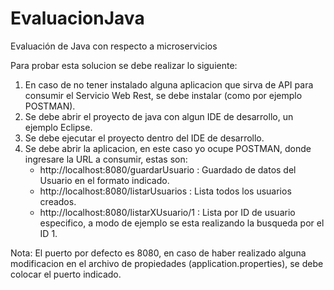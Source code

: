 # EvaluacionJava
Evaluación de Java con respecto a microservicios

Para probar esta solucion se debe realizar lo siguiente:

1) En caso de no tener instalado alguna aplicacion que sirva de API para consumir el Servicio Web Rest, se debe instalar (como por ejemplo POSTMAN).
2) Se debe abrir el proyecto de java con algun IDE de desarrollo, un ejemplo Eclipse.
3) Se debe ejecutar el proyecto dentro del IDE de desarrollo.
4) Se debe abrir la aplicacion, en este caso yo ocupe POSTMAN, donde ingresare la URL a consumir, estas son:
    - http://localhost:8080/guardarUsuario : Guardado de datos del Usuario en el formato indicado.
    - http://localhost:8080/listarUsuarios : Lista todos los usuarios creados.
    - http://localhost:8080/listarXUsuario/1 : Lista por ID de usuario especifico, a modo de ejemplo se esta realizando la busqueda por el ID 1.

Nota: El puerto por defecto es 8080, en caso de haber realizado alguna modificacion en el archivo de propiedades (application.properties), se debe colocar el puerto indicado.


